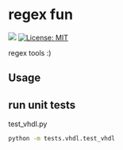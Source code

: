 # regex fun

[![](https://github.com/m-tosch/regex_fun/workflows/build/badge.svg)](https://github.com/m-tosch/regex_fun/actions?query=workflow%3Abuild)
[![License: MIT](https://img.shields.io/badge/License-MIT-yellow.svg)](https://github.com/m-tosch/regex_fun/blob/master/LICENSE)

regex tools :)

## Usage

## run unit tests

test_vhdl.py

```cmd
python -m tests.vhdl.test_vhdl
```

